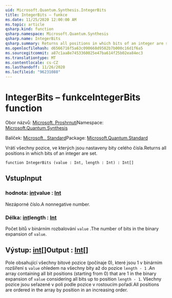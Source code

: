 ```yaml
---
uid: Microsoft.Quantum.Synthesis.IntegerBits
title: IntegerBits – funkce
ms.date: 11/25/2020 12:00:00 AM
ms.topic: article
qsharp.kind: function
qsharp.namespace: Microsoft.Quantum.Synthesis
qsharp.name: IntegerBits
qsharp.summary: Returns all positions in which bits of an integer are set.
ms.openlocfilehash: d6566716f5a63c090668d9582b7b000c16d1f6a5
ms.sourcegitcommit: a87c1aa8e7453360025e47ba614f25b02ea84ec3
ms.translationtype: MT
ms.contentlocale: cs-CZ
ms.lasthandoff: 11/26/2020
ms.locfileid: "96231088"
---
```

# <a name="integerbits-function"></a><span data-ttu-id="f81d5-102">IntegerBits – funkce</span><span class="sxs-lookup"><span data-stu-id="f81d5-102">IntegerBits function</span></span>

<span data-ttu-id="f81d5-103">Obor názvů: [Microsoft. Proshrnutí](xref:Microsoft.Quantum.Synthesis)</span><span class="sxs-lookup"><span data-stu-id="f81d5-103">Namespace: [Microsoft.Quantum.Synthesis](xref:Microsoft.Quantum.Synthesis)</span></span>

<span data-ttu-id="f81d5-104">Balíček: [Microsoft.. Standard](https://nuget.org/packages/Microsoft.Quantum.Standard)</span><span class="sxs-lookup"><span data-stu-id="f81d5-104">Package: [Microsoft.Quantum.Standard](https://nuget.org/packages/Microsoft.Quantum.Standard)</span></span>


<span data-ttu-id="f81d5-105">Vrátí všechny pozice, ve kterých jsou nastaveny bity celého čísla.</span><span class="sxs-lookup"><span data-stu-id="f81d5-105">Returns all positions in which bits of an integer are set.</span></span>

```qsharp
function IntegerBits (value : Int, length : Int) : Int[]
```


## <a name="input"></a><span data-ttu-id="f81d5-106">Vstup</span><span class="sxs-lookup"><span data-stu-id="f81d5-106">Input</span></span>

### <a name="value--int"></a><span data-ttu-id="f81d5-107">hodnota: [int](xref:microsoft.quantum.lang-ref.int)</span><span class="sxs-lookup"><span data-stu-id="f81d5-107">value : [Int](xref:microsoft.quantum.lang-ref.int)</span></span>

<span data-ttu-id="f81d5-108">Nezáporné číslo.</span><span class="sxs-lookup"><span data-stu-id="f81d5-108">A nonnegative number.</span></span>


### <a name="length--int"></a><span data-ttu-id="f81d5-109">Délka: [int](xref:microsoft.quantum.lang-ref.int)</span><span class="sxs-lookup"><span data-stu-id="f81d5-109">length : [Int](xref:microsoft.quantum.lang-ref.int)</span></span>

<span data-ttu-id="f81d5-110">Počet bitů v binárním rozbalování `value` .</span><span class="sxs-lookup"><span data-stu-id="f81d5-110">The number of bits in the binary expansion of `value`.</span></span>



## <a name="output--int"></a><span data-ttu-id="f81d5-111">Výstup: [int](xref:microsoft.quantum.lang-ref.int)[]</span><span class="sxs-lookup"><span data-stu-id="f81d5-111">Output : [Int](xref:microsoft.quantum.lang-ref.int)[]</span></span>

<span data-ttu-id="f81d5-112">Pole obsahující všechny bitové pozice (počínaje 0), které jsou 1 v binárním rozšíření s `value` ohledem na všechny bity až do pozice `length - 1` .</span><span class="sxs-lookup"><span data-stu-id="f81d5-112">An array containing all bit positions (starting from 0) that are 1 in the binary expansion of `value` considering all bits up to position `length - 1`.</span></span>  <span data-ttu-id="f81d5-113">Všechny pozice jsou seřazené v poli podle pozice v rostoucím pořadí.</span><span class="sxs-lookup"><span data-stu-id="f81d5-113">All positions are ordered in the array by position in an increasing order.</span></span>